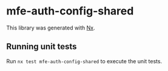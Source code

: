 # mfe-auth-config-shared

This library was generated with [Nx](https://nx.dev).

## Running unit tests

Run `nx test mfe-auth-config-shared` to execute the unit tests.
